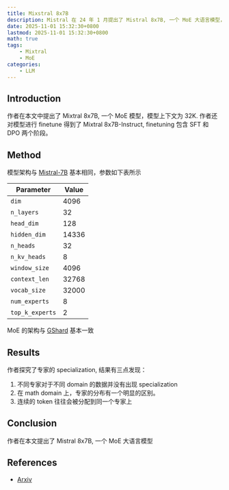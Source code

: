 ```yaml
---
title: Mixstral 8x7B
description: Mistral 在 24 年 1 月提出了 Mistral 8x7B, 一个 MoE 大语言模型，模型包括 8 个专家，激活 2 个专家，总参数量为 47B, 激活参数量为 13B.
date: 2025-11-01 15:32:30+0800
lastmod: 2025-11-01 15:32:30+0800
math: true
tags: 
    - Mixtral
    - MoE
categories:
    - LLM 
---
```


## Introduction

作者在本文中提出了 Mixtral 8x7B, 一个 MoE 模型，模型上下文为 32K. 作者还对模型进行 finetune 得到了 Mixtral 8x7B-Instruct, finetuning 包含 SFT 和 DPO 两个阶段。

## Method

模型架构与 [Mistral-7B](https://maosong.website/p/mixstral-7b/) 基本相同，参数如下表所示

| Parameter       | Value |
| --------------- | ----- |
| `dim`           | 4096  |
| `n_layers`      | 32    |
| `head_dim`      | 128   |
| `hidden_dim`    | 14336 |
| `n_heads`       | 32    |
| `n_kv_heads`    | 8     |
| `window_size`   | 4096  |
| `context_len`   | 32768 |
| `vocab_size`    | 32000 |
| `num_experts`   | 8     |
| `top_k_experts` | 2     |

MoE 的架构与 [GShard](https://maosong.website/p/gshard/) 基本一致

## Results

作者探究了专家的 specialization, 结果有三点发现：

1. 不同专家对于不同 domain 的数据并没有出现 specialization
2. 在 math domain 上，专家的分布有一个明显的区别。
3. 连续的 token 往往会被分配到同一个专家上

## Conclusion

作者在本文提出了 Mistral 8x7B, 一个 MoE 大语言模型

## References

- [Arxiv](http://arxiv.org/abs/2401.04088)
